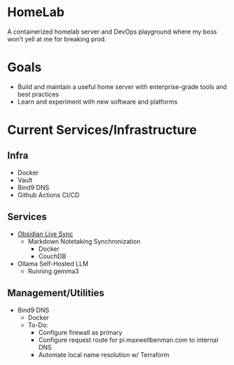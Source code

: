# HomeLab
A containerized homelab server and DevOps playground where my boss won’t yell at me for breaking prod.

# Goals

- Build and maintain a useful home server with enterprise-grade tools and best practices
- Learn and experiment with new software and platforms
# Current Services/Infrastructure

## Infra

- Docker    
- Vault
- Bind9 DNS
- Github Actions CI/CD

## Services
* [Obsidian Live Sync](https://github.com/vrtmrz/obsidian-livesync/tree/main)
	* Markdown Notetaking Synchronization
		* Docker
		* CouchDB
* Ollama Self-Hosted LLM 
	* Running gemma3

## Management/Utilities
* Bind9 DNS
	* Docker
	* To-Do:
		* Configure firewall as primary
		* Configure request route for pi.maxwellbenman.com to internal DNS
		* Automate local name resolution w/ Terraform 